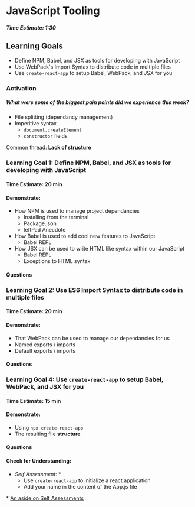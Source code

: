 # JavaScript Tooling

##### Time Estimate: 1:30



## Learning Goals

- Define NPM, Babel, and JSX as tools for developing with JavaScript
- Use WebPack's Import Syntax to distribute code in multiple files
- Use `create-react-app` to setup Babel, WebPack, and JSX for you



### Activation

##### What were some of the biggest pain points did we experience this week?

- File splitting (dependancy management)
- Imperitive syntax 
  - `document.createElement`
  - `constructor` fields

Common thread: **Lack of structure**



### Learning Goal 1: Define NPM, Babel, and JSX as tools for developing with JavaScript

#### Time Estimate: 20 min

#### Demonstrate:

- How NPM is used to manage project dependancies 
  - Installing from the terminal
  - Package.json
  - leftPad Anecdote
- How Babel is used to add cool new features to JavaScript
  - Babel REPL
- How JSX can be used to write HTML like syntax within our JavaScript
  - Babel REPL 
  - Exceptions to HTML syntax

#### Questions



### Learning Goal 2: Use ES6 Import Syntax to distribute code in multiple files

#### Time Estimate: 20 min

#### Demonstrate:

- That WebPack can be used to manage our dependancies for us
- Named exports / imports
- Default exports / imports

#### Questions



### Learning Goal 4: Use `create-react-app` to setup Babel, WebPack, and JSX for you

#### Time Estimate: 15 min

#### Demonstrate:

- Using `npx create-react-app` 
- The resulting file **structure**

#### Questions

#### Check for Understanding: 

- *Self Assessment*: *
  - Use `create-react-app` to initialize a react application
  - Add your name in the content of the App.js file

\* [An aside on Self Assessments](./student-facing-notes)


